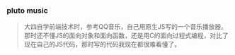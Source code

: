 ### pluto music
> 大四自学前端技术时，参考QQ音乐，自己用原生JS写的一个音乐播放器。
> 那时还不懂JS的面向对象和面向函数，还是用C的面向过程式编程，对比了现在自己的JS代码，那时写的代码我现在都很难看懂了。